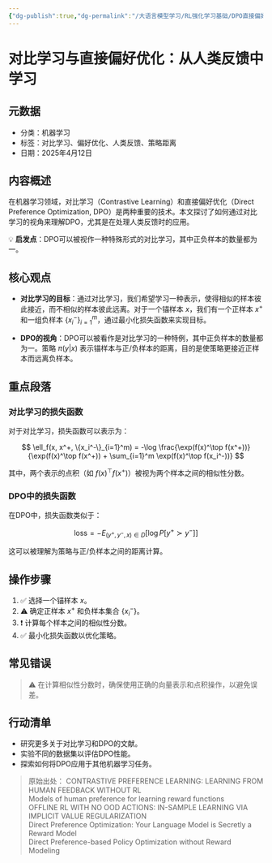 ```yaml
---
{"dg-publish":true,"dg-permalink":"/大语言模型学习/RL强化学习基础/DPO直接偏好优化/对比学习角度理解DPO","dg-home":false,"dg-description":"在此输入笔记的描述","dg-hide":false,"dg-hide-title":false,"dg-show-backlinks":true,"dg-show-local-graph":true,"dg-show-inline-title":true,"dg-pinned":false,"dg-passphrase":"在此输入访问密码","dg-enable-mathjax":false,"dg-enable-mermaid":false,"dg-enable-uml":false,"dg-note-icon":0,"dg-enable-dataview":false,"tags":["NLP"],"permalink":"/大语言模型学习/RL强化学习基础/DPO直接偏好优化/对比学习角度理解DPO/","dgShowBacklinks":true,"dgShowLocalGraph":true,"dgShowInlineTitle":true,"dgPassFrontmatter":true,"noteIcon":0,"created":"2025-04-22T22:44:55.000+08:00","updated":"2025-04-22T22:46:13.000+08:00"}
---
```




# 对比学习与直接偏好优化：从人类反馈中学习

## 元数据
- 分类：机器学习
- 标签：对比学习、偏好优化、人类反馈、策略距离
- 日期：2025年4月12日


## 内容概述
在机器学习领域，对比学习（Contrastive Learning）和直接偏好优化（Direct Preference Optimization, DPO）是两种重要的技术。本文探讨了如何通过对比学习的视角来理解DPO，尤其是在处理人类反馈时的应用。

💡 **启发点**：DPO可以被视作一种特殊形式的对比学习，其中正负样本的数量都为一。


## 核心观点
- **对比学习的目标**：通过对比学习，我们希望学习一种表示，使得相似的样本彼此接近，而不相似的样本彼此远离。对于一个锚样本 $x$，我们有一个正样本 $x^+$ 和一组负样本 $\{x_i^-\}_{i=1}^m$，通过最小化损失函数来实现目标。
  
- **DPO的视角**：DPO可以被看作是对比学习的一种特例，其中正负样本的数量都为一。策略 $\pi(y|x)$ 表示锚样本与正/负样本的距离，目的是使策略更接近正样本而远离负样本。


## 重点段落

### 对比学习的损失函数
对于对比学习，损失函数可以表示为：

$$
\ell_f(x, x^+, \{x_i^-\}_{i=1}^m) = -\log \frac{\exp(f(x)^\top f(x^+))}{\exp(f(x)^\top f(x^+)) + \sum_{i=1}^m \exp(f(x)^\top f(x_i^-))}
$$

其中，两个表示的点积（如 $f(x)^\top f(x^+)$）被视为两个样本之间的相似性分数。


### DPO中的损失函数
在DPO中，损失函数类似于：

$$
\text{loss} = - E_{(y^+, y^-, x) \in D} \left[ \log P[y^+ \succ y^-] \right]
$$

这可以被理解为策略与正/负样本之间的距离计算。


## 操作步骤
1. ✅ 选择一个锚样本 $x$。
2. ⚠ 确定正样本 $x^+$ 和负样本集合 $\{x_i^-\}$。
3. ❗ 计算每个样本之间的相似性分数。
4. ✅ 最小化损失函数以优化策略。


## 常见错误
> ⚠ 在计算相似性分数时，确保使用正确的向量表示和点积操作，以避免误差。


## 行动清单
- 研究更多关于对比学习和DPO的文献。
- 实验不同的数据集以评估DPO性能。
- 探索如何将DPO应用于其他机器学习任务。

> 原始出处：
> CONTRASTIVE PREFERENCE LEARNING: LEARNING FROM HUMAN FEEDBACK WITHOUT RL  
> Models of human preference for learning reward functions  
> OFFLINE RL WITH NO OOD ACTIONS: IN-SAMPLE LEARNING VIA IMPLICIT VALUE REGULARIZATION  
> Direct Preference Optimization: Your Language Model is Secretly a Reward Model  
> Direct Preference-based Policy Optimization without Reward Modeling
